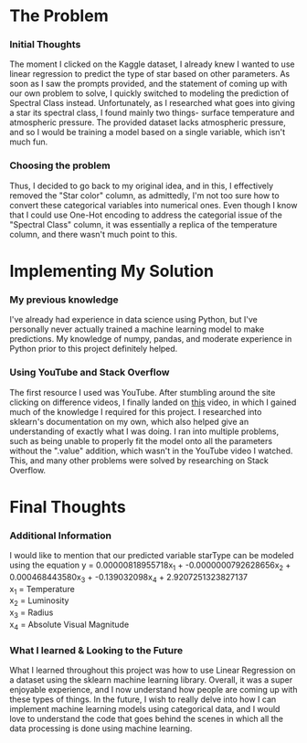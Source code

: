 # The Problem

### Initial Thoughts 
The moment I clicked on the Kaggle dataset, I already knew I wanted to use linear regression to predict the type of star based on other parameters. As soon as I saw the prompts provided, and the statement of coming up with our own problem to solve, I quickly switched to modeling the prediction of Spectral Class instead. Unfortunately, as I researched what goes into giving a star its spectral class, I found mainly two things- surface temperature and atmospheric pressure. The provided dataset lacks atmospheric pressure, and so I would be training a model based on a single variable, which isn't much fun. 

### Choosing the problem
Thus, I decided to go back to my original idea, and in this, I effectively removed the "Star color" column, as admittedly, I'm not too sure how to convert these categorical variables into numerical ones. Even though I know that I could use One-Hot encoding to address the categorial issue of the "Spectral Class" column, it was essentially a replica of the temperature column, and there wasn't much point to this.

# Implementing My Solution

### My previous knowledge  
I've already had experience in data science using Python, but I've personally never actually trained a machine learning model to make predictions. My knowledge of numpy, pandas, and moderate experience in Python prior to this project definitely helped. 

### Using YouTube and Stack Overflow 
The first resource I used was YouTube. After stumbling around the site clicking on difference videos, I finally landed on [this](https://www.youtube.com/watch?v=J_LnPL3Qg70&list=PLeo1K3hjS3uvCeTYTeyfe0-rN5r8zn9rw&index=3) video, in which I gained much of the knowledge I required for this project. I researched into sklearn's documentation on my own, which also helped give an understanding of exactly what I was doing. I ran into multiple problems, such as being unable to properly fit the model onto all the parameters without the ".value" addition, which wasn't in the YouTube video I watched. This, and many other problems were solved by researching on Stack Overflow. 

# Final Thoughts

### Additional Information 
I would like to mention that our predicted variable starType can be modeled using the equation y = 0.00000818955718x<sub>1</sub> + -0.0000000792628656x<sub>2</sub> + 0.000468443580x<sub>3</sub> + -0.139032098x<sub>4</sub> + 2.9207251323827137  
x<sub>1</sub> = Temperature  
x<sub>2</sub> = Luminosity  
x<sub>3</sub> = Radius  
x<sub>4</sub> = Absolute Visual Magnitude  

### What I learned & Looking to the Future
What I learned throughout this project was how to use Linear Regression on a dataset using the sklearn machine learning library. Overall, it was a super enjoyable experience, and I now understand how people are coming up with these types of things. In the future, I wish to really delve into how I can implement machine learning models using categorical data, and I would love to understand the code that goes behind the scenes in which all the data processing is done using machine learning.
